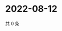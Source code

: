 # 2022-08-12

共 0 条

<!-- BEGIN WEIBO -->
<!-- 最后更新时间 Fri Aug 12 2022 22:15:05 GMT+0800 (China Standard Time) -->

<!-- END WEIBO -->
